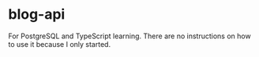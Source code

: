 # blog-api

For PostgreSQL and TypeScript learning. There are no instructions on how to use it because I only started.
